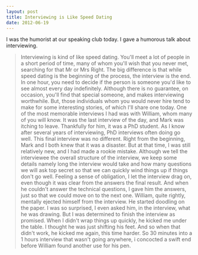 ```yaml
---
layout: post
title: Interviewing is Like Speed Dating
date: 2012-06-19
---
```


I was the humorist at our speaking club today. I gave a humorous talk about interviewing.

> Interviewing is kind of like speed dating. You'll meet a lot of people in a short period of time, many of whom you'll wish that you never met, searching for that Mr or Mrs Right. The big difference is that while speed dating is the beginning of the process, the interview is the end. In one hour, you need to decide if the person is someone you'd like to see almost every day indefinitely. Although there is no guarantee, on occasion, you'll find that special someone, and makes interviewing worthwhile.
> But, those individuals whom you would never hire tend to make for some interesting stories, of which I'll share one today.
> One of the most memorable interviews I had was with William, whom many of you will know. It was the last interview of the day, and Mark was itching to leave. Thankfully for him, it was a PhD student. As I know after several years of interviewing, PhD interviews often doing go well. This final interview was no different. Right from the beginning, Mark and I both knew that it was a disaster. But at that time, I was still relatively new, and I had made a rookie mistake. Although we tell the interviewee the overall structure of the interview, we keep some details namely long the interview would take and how many questions we will ask top secret so that we can quickly wind things up if things don't go well.
> Feeling a sense of obligation, I let the interview drag on, even though it was clear from the answers the final result. And when he couldn't answer the technical questions, I gave him the answers, just so that we could move on to the next one. William, quite rightly, mentally ejected himself from the interview. He started doodling on the paper. I was so surprised, I even asked him, in the interview, what he was drawing.
> But I was determined to finish the interview as promised. When I didn't wrap things up quickly, he kicked me under the table. I thought he was just shifting his feet. And so when that didn't work, he kicked me again, this time harder.
> So 30 minutes into a 1 hours interview that wasn't going anywhere, i concocted a swift end before William found another use for his pen.